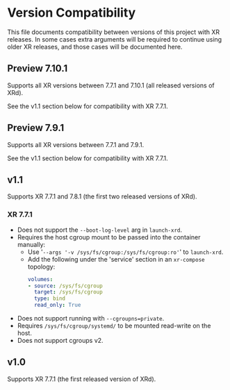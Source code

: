 # Version Compatibility

This file documents compatibility between versions of this project with XR releases.
In some cases extra arguments will be required to continue using older XR releases, and those cases will be documented here.

## Preview 7.10.1

Supports all XR versions between 7.7.1 and 7.10.1 (all released versions of XRd).

See the v1.1 section below for compatibility with XR 7.7.1.

## Preview 7.9.1

Supports all XR versions between 7.7.1 and 7.9.1.

See the v1.1 section below for compatibility with XR 7.7.1.

## v1.1

Supports XR 7.7.1 and 7.8.1 (the first two released versions of XRd).

### XR 7.7.1

- Does not support the `--boot-log-level` arg in `launch-xrd`.
- Requires the host cgroup mount to be passed into the container manually:
  - Use '`--args '-v /sys/fs/cgroup:/sys/fs/cgroup:ro'`' to `launch-xrd`.
  - Add the following under the 'service' section in an `xr-compose` topology:
    ```yaml
    volumes:
    - source: /sys/fs/cgroup
      target: /sys/fs/cgroup
      type: bind
      read_only: True
    ```
- Does not support running with `--cgroupns=private`.
- Requires `/sys/fs/cgroup/systemd/` to be mounted read-write on the host.
- Does not support cgroups v2.


## v1.0

Supports XR 7.7.1 (the first released version of XRd).
